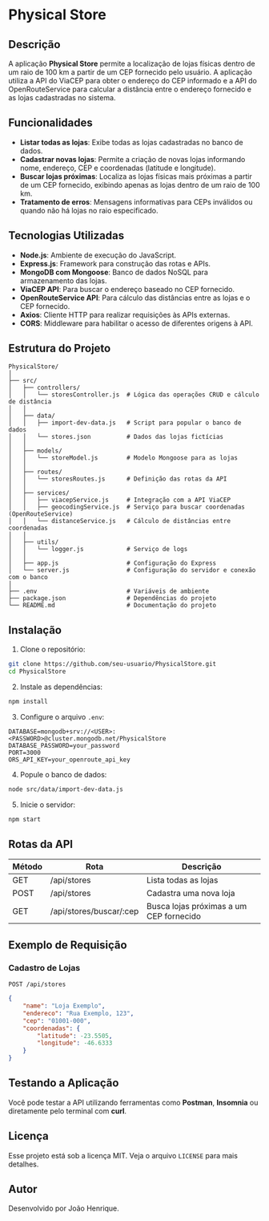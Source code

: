 # Physical Store

## Descrição

A aplicação **Physical Store** permite a localização de lojas físicas dentro de um raio de 100 km a partir de um CEP fornecido pelo usuário. A aplicação utiliza a API do ViaCEP para obter o endereço do CEP informado e a API do OpenRouteService para calcular a distância entre o endereço fornecido e as lojas cadastradas no sistema.

## Funcionalidades

- **Listar todas as lojas**: Exibe todas as lojas cadastradas no banco de dados.
- **Cadastrar novas lojas**: Permite a criação de novas lojas informando nome, endereço, CEP e coordenadas (latitude e longitude).
- **Buscar lojas próximas**: Localiza as lojas físicas mais próximas a partir de um CEP fornecido, exibindo apenas as lojas dentro de um raio de 100 km.
- **Tratamento de erros**: Mensagens informativas para CEPs inválidos ou quando não há lojas no raio especificado.

## Tecnologias Utilizadas

- **Node.js**: Ambiente de execução do JavaScript.
- **Express.js**: Framework para construção das rotas e APIs.
- **MongoDB com Mongoose**: Banco de dados NoSQL para armazenamento das lojas.
- **ViaCEP API**: Para buscar o endereço baseado no CEP fornecido.
- **OpenRouteService API**: Para cálculo das distâncias entre as lojas e o CEP fornecido.
- **Axios**: Cliente HTTP para realizar requisições às APIs externas.
- **CORS**: Middleware para habilitar o acesso de diferentes origens à API.

## Estrutura do Projeto

```
PhysicalStore/
│
├── src/
│   ├── controllers/
│   │   └── storesController.js  # Lógica das operações CRUD e cálculo de distância
│   │
│   ├── data/
│   │   ├── import-dev-data.js   # Script para popular o banco de dados
│   │   └── stores.json          # Dados das lojas fictícias
│   │
│   ├── models/
│   │   └── storeModel.js        # Modelo Mongoose para as lojas
│   │
│   ├── routes/
│   │   └── storesRoutes.js      # Definição das rotas da API
│   │
│   ├── services/
│   │   ├── viacepService.js     # Integração com a API ViaCEP
│   │   ├── geocodingService.js  # Serviço para buscar coordenadas (OpenRouteService)
│   │   └── distanceService.js   # Cálculo de distâncias entre coordenadas
│   │
│   ├── utils/
│   │   └── logger.js            # Serviço de logs
│   │
│   ├── app.js                   # Configuração do Express
│   └── server.js                # Configuração do servidor e conexão com o banco
│
├── .env                         # Variáveis de ambiente
├── package.json                 # Dependências do projeto
└── README.md                    # Documentação do projeto
```

## Instalação

1. Clone o repositório:

```bash
git clone https://github.com/seu-usuario/PhysicalStore.git
cd PhysicalStore
```

2. Instale as dependências:

```bash
npm install
```

3. Configure o arquivo `.env`:

```env
DATABASE=mongodb+srv://<USER>:<PASSWORD>@cluster.mongodb.net/PhysicalStore
DATABASE_PASSWORD=your_password
PORT=3000
ORS_API_KEY=your_openroute_api_key
```

4. Popule o banco de dados:

```bash
node src/data/import-dev-data.js
```

5. Inicie o servidor:

```bash
npm start
```

## Rotas da API

| Método | Rota                     | Descrição                               |
| ------ | ------------------------ | --------------------------------------- |
| GET    | /api/stores              | Lista todas as lojas                    |
| POST   | /api/stores              | Cadastra uma nova loja                  |
| GET    | /api/stores/buscar/\:cep | Busca lojas próximas a um CEP fornecido |

## Exemplo de Requisição

### **Cadastro de Lojas**

```http
POST /api/stores
```

```json
{
    "name": "Loja Exemplo",
    "endereco": "Rua Exemplo, 123",
    "cep": "01001-000",
    "coordenadas": {
        "latitude": -23.5505,
        "longitude": -46.6333
    }
}
```

## Testando a Aplicação

Você pode testar a API utilizando ferramentas como **Postman**, **Insomnia** ou diretamente pelo terminal com **curl**.

## Licença

Esse projeto está sob a licença MIT. Veja o arquivo `LICENSE` para mais detalhes.

## Autor

Desenvolvido por João Henrique.

